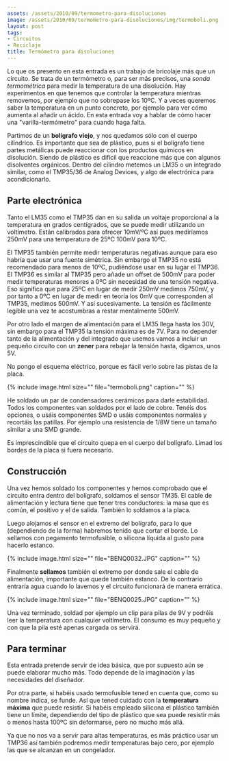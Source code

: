 ```yaml
---
assets: /assets/2010/09/termometro-para-disoluciones
image: /assets/2010/09/termometro-para-disoluciones/img/termoboli.png
layout: post
tags:
- Circuitos
- Reciclaje
title: Termómetro para disoluciones
---
```


Lo que os presento en esta entrada es un trabajo de bricolaje más que un circuito. Se trata de un termómetro o, para ser más precisos, una *sonda termométrica* para medir la temperatura de una disolución. Hay experimentos en que tenemos que controlar la temperatura mientras removemos, por ejemplo que no sobrepase los 10ºC. Y a veces queremos saber la temperatura en un punto concreto, por ejemplo para ver cómo aumenta al añadir un ácido. En esta entrada voy a hablar de cómo hacer una "varilla-termómetro" para cuando haga falta.

Partimos de un **bolígrafo viejo**, y nos quedamos sólo con el cuerpo cilíndrico. Es importante que sea de plástico, pues si el bolígrafo tiene partes metálicas puede reaccionar con los productos químicos en disolución. Siendo de plástico es difícil que reaccione más que con algunos disolventes orgánicos. Dentro del cilindro metemos un LM35 o un integrado similar, como el TMP35/36 de Analog Devices, y algo de electrónica para acondicionarlo.

## Parte electrónica

Tanto el LM35 como el TMP35 dan en su salida un voltaje proporcional a la temperatura en grados centígrados, que se puede medir utilizando un voltímetro. Están calibrados para ofrecer 10mV/ºC así pues mediríamos 250mV para una temperatura de 25ºC 100mV para 10ºC.

El TMP35 también permite medir temperaturas negativas aunque para eso habría que usar una fuente simétrica. Sin embargo el TMP35 no está recomendado para menos de 10ºC, pudiéndose usar en su lugar el TMP36. El TMP36 es similar al TMP35 pero añade un offset de 500mV para poder medir temperaturas menores a 0ºC sin necesidad de una tensión negativa. Eso significa que para 25ºC en lugar de medir 250mV medimos 750mV, y por tanto a 0ºC en lugar de medir en teoría los 0mV que corresponden al TMP35, medimos 500mV. Y así sucesivamente. La tensión es fácilmente legible una vez te acostumbras a restar mentalmente 500mV.

Por otro lado el margen de alimentación para el LM35 llega hasta los 30V, sin embargo para el TMP35 la tensión máxima es de 7V. Para no depender tanto de la alimentación y del integrado que usemos vamos a incluir un pequeño circuito con un **zener** para rebajar la tensión hasta, digamos, unos 5V.

No pongo el esquema eléctrico, porque es fácil verlo sobre las pistas de la placa.

{% include image.html size="" file="termoboli.png" caption="" %}

He soldado un par de condensadores cerámicos para darle estabilidad. Todos los componentes van soldados por el lado de cobre. Tenéis dos opciones, o usáis componentes SMD o usáis componentes normales y recortáis las patillas. Por ejemplo una resistencia de 1/8W tiene un tamaño similar a una SMD grande.

Es imprescindible que el circuito quepa en el cuerpo del bolígrafo. Limad los bordes de la placa si fuera necesario.

## Construcción

Una vez hemos soldado los componentes y hemos comprobado que el circuito entra dentro del bolígrafo, soldamos el sensor TM35. El cable de alimentación y lectura tiene que tener tres conductores: la masa que es común, el positivo y el de salida. También lo soldamos a la placa.

Luego alojamos el sensor en el extremo del bolígrafo, para lo que (dependiendo de la forma) habremos tenido que cortar el borde. Lo sellamos con pegamento termofusible, o silicona líquida al gusto para hacerlo estanco.

{% include image.html size="" file="BENQ0032.JPG" caption="" %}

Finalmente **sellamos** también el extremo por donde sale el cable de alimentación, importante que quede también estanco. De lo contrario entraría agua cuando lo lavemos y el circuito funcionará de manera errática.

{% include image.html size="" file="BENQ0025.JPG" caption="" %}

Una vez terminado, soldad por ejemplo un clip para pilas de 9V y podréis leer la temperatura con cualquier voltímetro. El consumo es muy pequeño y con que la pila esté apenas cargada os servirá.

## Para terminar

Esta entrada pretende servir de idea básica, que por supuesto aún se puede elaborar mucho más. Todo depende de la imaginación y las necesidades del diseñador.

Por otra parte, si habéis usado termofusible tened en cuenta que, como su nombre indica, se funde. Así que tened cuidado con la **temperatura máxima** que puede resistir. Si habéis empleado silicona el plástico también tiene un límite, dependiendo del tipo de plástico que sea puede resistir más o menos hasta 100ºC sin deformarse, pero no mucho más allá.

Ya que no nos va a servir para altas temperaturas, es más práctico usar un TMP36 así también podremos medir temperaturas bajo cero, por ejemplo las que se alcanzan en un congelador.
